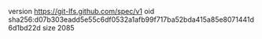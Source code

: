 version https://git-lfs.github.com/spec/v1
oid sha256:d07b303eadd5e55c6df0532a1afb99f717ba52bda415a85e8071441d6d1bd22d
size 2085
